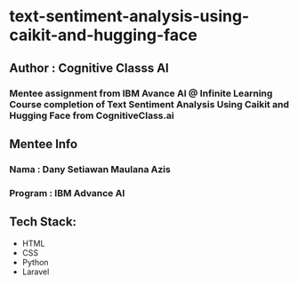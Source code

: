 # text-sentiment-analysis-using-caikit-and-hugging-face

## Author : Cognitive Classs AI

### Mentee assignment from IBM Avance AI @ Infinite Learning Course completion of Text Sentiment Analysis Using Caikit and Hugging Face from CognitiveClass.ai

## Mentee Info
### Nama : Dany Setiawan Maulana Azis
### Program : IBM Advance AI

## Tech Stack:

* HTML 
* CSS
* Python 
* Laravel

